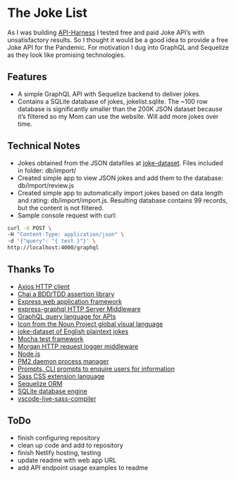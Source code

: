 # The Joke List

As I was building [API-Harness](https://github.com/ChrisDeFreitas/API-Harness) I tested free and paid Joke API’s with unsatisfactory results. So I thought it would be a good idea to provide a free Joke API for the Pandemic.  For motivation I dug into GraphQL and Sequelize as they look like promising technologies.  

## Features
- A simple GraphQL API with Sequelize backend to deliver jokes.  
- Contains a SQLite database of jokes, jokelist.sqlite. The ~100 row database is significantly smaller than the 200K JSON dataset because it’s filtered so my Mom can use the website. Will add more jokes over time.

## Technical Notes
- Jokes obtained from the JSON datafiles at [joke-dataset](https://github.com/taivop/joke-dataset).  Files included in folder: db/import/
- Created simple app to view JSON jokes and add them to the database: db/import/review.js
- Created simple app to automatically import jokes based on data length and rating: db/import/import.js. Resulting database contains 99 records, but the content is not filtered.
- Sample console request with curl:
```bash
curl -X POST \
-H "Content-Type: application/json" \
-d '{"query": "{ test }"}' \
http://localhost:4000/graphql
```

## Thanks To
- [Axios HTTP client](https://axios-http.com/)
- [Chai a BDD/TDD assertion library](https://www.chaijs.com/)
- [Express web application framework](https://expressjs.com/)
- [express-graphql HTTP Server Middleware](https://github.com/graphql/express-graphql)
- [GraphQL query language for APIs](https://graphql.org)
- [Icon from the Noun Project global visual language](https://thenounproject.com/icon/playful-2546421/)
- [joke-dataset of English plaintext jokes](https://github.com/taivop/joke-dataset)
- [Mocha test framework](https://mochajs.org/)
- [Morgan HTTP request logger middleware](https://www.npmjs.com/package/morgan)
- [Node.js](https://nodejs.org/en/)
- [PM2 daemon process manager](https://www.npmjs.com/package/pm2)
- [Prompts, CLI prompts to enquire users for information](https://www.npmjs.com/package/prompts)
- [Sass CSS extension language](https://sass-lang.com)
- [Sequelize ORM](https://sequelize.org/)
- [SQLite database engine](https://www.sqlite.org)
- [vscode-live-sass-compiler](https://github.com/ritwickdey/vscode-live-sass-compiler)

## ToDo
- finish configuring repository
- clean up code and add to repository
- finish Netlify hosting, testing
- update readme with web app URL
- add API endpoint usage examples to readme
